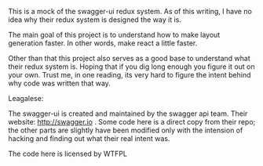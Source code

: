 This is a mock of the swagger-ui redux system. As of this writing, I have no idea why their redux system
is designed the way it is. 

The main goal of this project is to understand how to make layout generation faster. In other words, 
make react a little faster.

Other than that this project also serves as a good base to understand what their redux system is. Hoping
that if you dig long enough you figure it out on your own. Trust me, in one reading, its very hard to
figure the intent behind why code was written that way.

Leagalese:

The swagger-ui is created and maintained by the swagger api team. Their website: http://swagger.io . Some code
here is a direct copy from their repo; the other parts are slightly have been modified only with the 
intension of hacking and finding out what their real intent was.

The code here is licensed by WTFPL